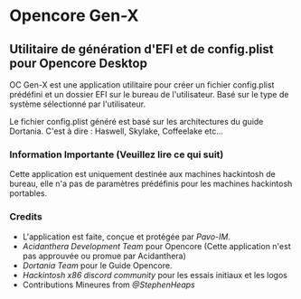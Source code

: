 # Opencore Gen-X
## Utilitaire de génération d'EFI et de config.plist pour Opencore Desktop

OC Gen-X est une application utilitaire pour créer un fichier config.plist prédéfini et un dossier EFI sur le bureau de l'utilisateur. Basé sur le type de système sélectionné par l'utilisateur.

Le fichier config.plist généré est basé sur les architectures du guide Dortania.
C'est à dire : Haswell, Skylake, Coffeelake etc...

### Information Importante (Veuillez lire ce qui suit)
Cette application est uniquement destinée aux machines hackintosh de bureau, elle n'a pas de paramètres prédéfinis pour les machines hackintosh portables.

### Credits
* L'application est faite, conçue et protégée par *Pavo-IM*.
* *Acidanthera Development Team* pour Opencore (Cette application n'est pas approuvée ou promue par Acidanthera)
* *Dortania Team* pour le Guide Opencore.
* *Hackintosh x86 discord community* pour les essais initiaux et les logos
* Contributions Mineures from *@StephenHeaps*


